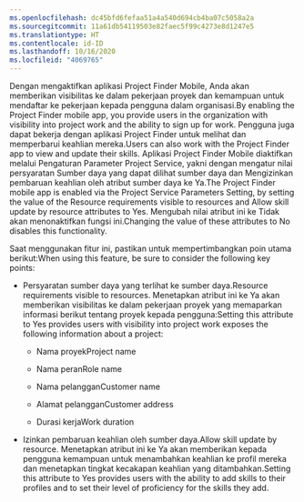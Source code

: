 ```yaml
---
ms.openlocfilehash: dc45bfd6fefaa51a4a540d694cb4ba07c5058a2a
ms.sourcegitcommit: 11a61db54119503e82faec5f99c4273e8d1247e5
ms.translationtype: HT
ms.contentlocale: id-ID
ms.lasthandoff: 10/16/2020
ms.locfileid: "4069765"
---
```

<span data-ttu-id="fe2bb-101">Dengan mengaktifkan aplikasi Project Finder Mobile, Anda akan memberikan visibilitas ke dalam pekerjaan proyek dan kemampuan untuk mendaftar ke pekerjaan kepada pengguna dalam organisasi.</span><span class="sxs-lookup"><span data-stu-id="fe2bb-101">By enabling the Project Finder mobile app, you provide users in the organization with visibility into project work and the ability to sign up for work.</span></span> <span data-ttu-id="fe2bb-102">Pengguna juga dapat bekerja dengan aplikasi Project Finder untuk melihat dan memperbarui keahlian mereka.</span><span class="sxs-lookup"><span data-stu-id="fe2bb-102">Users can also work with the Project Finder app to view and update their skills.</span></span> <span data-ttu-id="fe2bb-103">Aplikasi Project Finder Mobile diaktifkan melalui Pengaturan Parameter Project Service, yakni dengan mengatur nilai persyaratan Sumber daya yang dapat dilihat sumber daya dan Mengizinkan pembaruan keahlian oleh atribut sumber daya ke Ya.</span><span class="sxs-lookup"><span data-stu-id="fe2bb-103">The Project Finder mobile app is enabled via the Project Service Parameters Setting, by setting the value of the Resource requirements visible to resources and Allow skill update by resource attributes to Yes.</span></span> <span data-ttu-id="fe2bb-104">Mengubah nilai atribut ini ke Tidak akan menonaktifkan fungsi ini.</span><span class="sxs-lookup"><span data-stu-id="fe2bb-104">Changing the value of these attributes to No disables this functionality.</span></span>  
  
 <span data-ttu-id="fe2bb-105">Saat menggunakan fitur ini, pastikan untuk mempertimbangkan poin utama berikut:</span><span class="sxs-lookup"><span data-stu-id="fe2bb-105">When using this feature, be sure to consider the following key points:</span></span>  
  
-   <span data-ttu-id="fe2bb-106">Persyaratan sumber daya yang terlihat ke sumber daya.</span><span class="sxs-lookup"><span data-stu-id="fe2bb-106">Resource requirements visible to resources.</span></span> <span data-ttu-id="fe2bb-107">Menetapkan atribut ini ke Ya akan memberikan visibilitas ke dalam pekerjaan proyek yang memaparkan informasi berikut tentang proyek kepada pengguna:</span><span class="sxs-lookup"><span data-stu-id="fe2bb-107">Setting this attribute to Yes provides users with visibility into project work exposes the following information about a project:</span></span>  
  
    -   <span data-ttu-id="fe2bb-108">Nama proyek</span><span class="sxs-lookup"><span data-stu-id="fe2bb-108">Project name</span></span>  
  
    -   <span data-ttu-id="fe2bb-109">Nama peran</span><span class="sxs-lookup"><span data-stu-id="fe2bb-109">Role name</span></span>  
  
    -   <span data-ttu-id="fe2bb-110">Nama pelanggan</span><span class="sxs-lookup"><span data-stu-id="fe2bb-110">Customer name</span></span>  
  
    -   <span data-ttu-id="fe2bb-111">Alamat pelanggan</span><span class="sxs-lookup"><span data-stu-id="fe2bb-111">Customer address</span></span>  
  
    -   <span data-ttu-id="fe2bb-112">Durasi kerja</span><span class="sxs-lookup"><span data-stu-id="fe2bb-112">Work duration</span></span>  
  
-   <span data-ttu-id="fe2bb-113">Izinkan pembaruan keahlian oleh sumber daya.</span><span class="sxs-lookup"><span data-stu-id="fe2bb-113">Allow skill update by resource.</span></span> <span data-ttu-id="fe2bb-114">Menetapkan atribut ini ke Ya akan memberikan kepada pengguna kemampuan untuk menambahkan keahlian ke profil mereka dan menetapkan tingkat kecakapan keahlian yang ditambahkan.</span><span class="sxs-lookup"><span data-stu-id="fe2bb-114">Setting this attribute to Yes provides users with the ability to add skills to their profiles and to set their level of proficiency for the skills they add.</span></span>